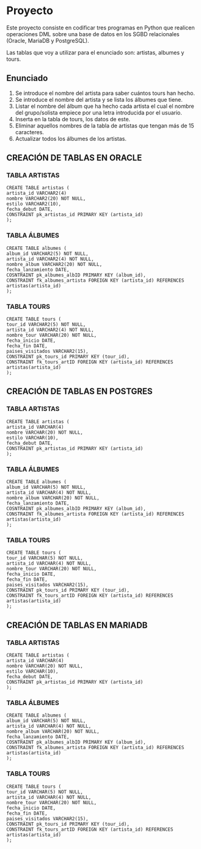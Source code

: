 # Proyecto

Este proyecto consiste en codificar tres programas en Python que realicen operaciones DML sobre una base de datos en los SGBD relacionales (Oracle, MariaDB y PostgreSQL). 

Las tablas que voy a utilizar para el enunciado son: artistas, albumes y tours.

## Enunciado
  1. Se introduce el nombre del artista para saber cuántos tours han hecho.
  2. Se introduce el nombre del artista y se lista los álbumes que tiene.
  3. Listar el nombre del álbum que ha hecho cada artista el cual el nombre del grupo/solista empiece por una letra introducida por el usuario. 
  4. Inserta en la tabla de tours, los datos de este.
  5. Eliminar aquellos nombres de la tabla de artistas que tengan más de 15 caracteres.
  6. Actualizar todos los álbumes de los artistas.

## CREACIÓN DE TABLAS EN ORACLE

### TABLA ARTISTAS
```
CREATE TABLE artistas (
artista_id VARCHAR2(4)
nombre VARCHAR2(20) NOT NULL,                
estilo VARCHAR2(10),               
fecha_debut DATE,
CONSTRAINT pk_artistas_id PRIMARY KEY (artista_id)
);
```

### TABLA ÁLBUMES
```
CREATE TABLE albumes (
album_id VARCHAR2(5) NOT NULL,
artista_id VARCHAR2(4) NOT NULL,
nombre_album VARCHAR2(20) NOT NULL,
fecha_lanzamiento DATE,     
COSNTRAINT pk_albumes_albID PRIMARY KEY (album_id),
CONSTRAINT fk_albumes_artista FOREIGN KEY (artista_id) REFERENCES artistas(artista_id)
);
```

### TABLA TOURS
```
CREATE TABLE tours (
tour_id VARCHAR2(5) NOT NULL,     
artista_id VARCHAR2(4) NOT NULL,                                
nombre_tour VARCHAR(20) NOT NULL,           
fecha_inicio DATE,                            
fecha_fin DATE,                               
paises_visitados VARCHAR2(15),    
CONSTRAINT pk_tours_id PRIMARY KEY (tour_id),
CONSTRAINT fk_tours_artID FOREIGN KEY (artista_id) REFERENCES artistas(artista_id)
);
```

## CREACIÓN DE TABLAS EN POSTGRES

### TABLA ARTISTAS
``` 
CREATE TABLE artistas (
artista_id VARCHAR(4)
nombre VARCHAR(20) NOT NULL,                
estilo VARCHAR(10),               
fecha_debut DATE,
CONSTRAINT pk_artistas_id PRIMARY KEY (artista_id)
);
``` 
### TABLA ÁLBUMES
``` 
CREATE TABLE albumes (
album_id VARCHAR(5) NOT NULL,
artista_id VARCHAR(4) NOT NULL,
nombre_album VARCHAR(20) NOT NULL,
fecha_lanzamiento DATE,     
COSNTRAINT pk_albumes_albID PRIMARY KEY (album_id),
CONSTRAINT fk_albumes_artista FOREIGN KEY (artista_id) REFERENCES artistas(artista_id)
);
```   
### TABLA TOURS
```
CREATE TABLE tours (
tour_id VARCHAR(5) NOT NULL,     
artista_id VARCHAR(4) NOT NULL,                                
nombre_tour VARCHAR(20) NOT NULL,           
fecha_inicio DATE,                            
fecha_fin DATE,                               
paises_visitados VARCHAR2(15),    
CONSTRAINT pk_tours_id PRIMARY KEY (tour_id),
CONSTRAINT fk_tours_artID FOREIGN KEY (artista_id) REFERENCES artistas(artista_id)
);
```
## CREACIÓN DE TABLAS EN MARIADB
### TABLA ARTISTAS
``` 
CREATE TABLE artistas (
artista_id VARCHAR(4)
nombre VARCHAR(20) NOT NULL,                
estilo VARCHAR(10),               
fecha_debut DATE,
CONSTRAINT pk_artistas_id PRIMARY KEY (artista_id)
);
```
### TABLA ÁLBUMES
``` 
CREATE TABLE albumes (
album_id VARCHAR(5) NOT NULL,
artista_id VARCHAR(4) NOT NULL,
nombre_album VARCHAR(20) NOT NULL,
fecha_lanzamiento DATE,     
COSNTRAINT pk_albumes_albID PRIMARY KEY (album_id),
CONSTRAINT fk_albumes_artista FOREIGN KEY (artista_id) REFERENCES artistas(artista_id)
);
```
### TABLA TOURS
```
CREATE TABLE tours (
tour_id VARCHAR(5) NOT NULL,     
artista_id VARCHAR(4) NOT NULL,                                
nombre_tour VARCHAR(20) NOT NULL,           
fecha_inicio DATE,                            
fecha_fin DATE,                               
paises_visitados VARCHAR2(15),    
CONSTRAINT pk_tours_id PRIMARY KEY (tour_id),
CONSTRAINT fk_tours_artID FOREIGN KEY (artista_id) REFERENCES artistas(artista_id)
);
```



































